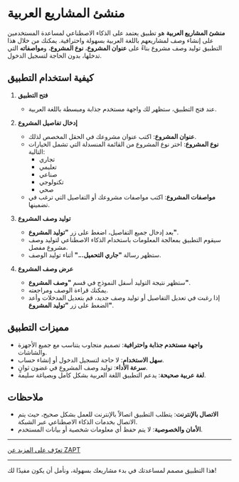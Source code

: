 # منشئ المشاريع العربية

**منشئ المشاريع العربية** هو تطبيق يعتمد على الذكاء الاصطناعي لمساعدة المستخدمين على إنشاء وصف لمشاريعهم باللغة العربية بسهولة واحترافية. يمكنك من خلال هذا التطبيق توليد وصف مشروع بناءً على **عنوان المشروع**، **نوع المشروع**، و**مواصفاته** التي تدخلها، بدون الحاجة لتسجيل الدخول.

## كيفية استخدام التطبيق

1. **فتح التطبيق**

   - عند فتح التطبيق، ستظهر لك واجهة مستخدم جذابة ومبسطة باللغة العربية.

2. **إدخال تفاصيل المشروع**

   - **عنوان المشروع**: اكتب عنوان مشروعك في الحقل المخصص لذلك.
   - **نوع المشروع**: اختر نوع المشروع من القائمة المنسدلة التي تشمل الخيارات التالية:
     - تجاري
     - تعليمي
     - صناعي
     - تكنولوجي
     - صحي
   - **مواصفات المشروع**: اكتب مواصفات مشروعك أو التفاصيل التي ترغب في تضمينها.

3. **توليد وصف المشروع**

   - بعد إدخال جميع التفاصيل، اضغط على زر **"توليد المشروع"**.
   - سيقوم التطبيق بمعالجة المعلومات باستخدام الذكاء الاصطناعي لتوليد وصف مشروع مفصل.
   - ستظهر رسالة **"جاري التحميل..."** أثناء توليد الوصف.

4. **عرض وصف المشروع**

   - ستظهر نتيجة التوليد أسفل النموذج في قسم **"وصف المشروع"**.
   - يمكنك قراءة الوصف ومراجعته.
   - إذا رغبت في تعديل التفاصيل أو توليد وصف جديد، قم بتعديل المدخلات وأعد الضغط على زر **"توليد المشروع"**.

## مميزات التطبيق

- **واجهة مستخدم جذابة واحترافية**: تصميم متجاوب يتناسب مع جميع الأجهزة والشاشات.
- **سهل الاستخدام**: لا حاجة لتسجيل الدخول أو إنشاء حساب.
- **سرعة الأداء**: توليد وصف المشروع في غضون ثوانٍ.
- **لغة عربية صحيحة**: يدعم التطبيق اللغة العربية بشكل كامل وبصياغة سليمة.

## ملاحظات

- **الاتصال بالإنترنت**: يتطلب التطبيق اتصالاً بالإنترنت للعمل بشكل صحيح، حيث يتم الاتصال بخدمات الذكاء الاصطناعي عبر الشبكة.
- **الأمان والخصوصية**: لا يتم حفظ أي معلومات شخصية أو بيانات المستخدم.

---

[تعرّف على المزيد عن ZAPT](https://www.zapt.ai)

---

هذا التطبيق مصمم لمساعدتك في بدء مشاريعك بسهولة، ونأمل أن يكون مفيدًا لك!
